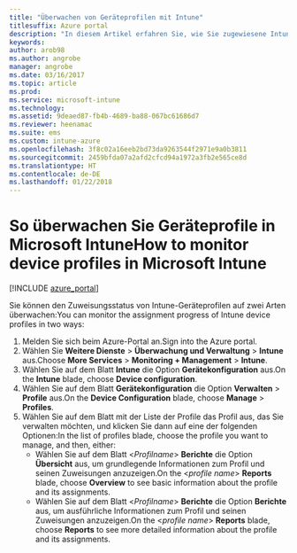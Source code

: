 ```yaml
---
title: "Überwachen von Geräteprofilen mit Intune"
titlesuffix: Azure portal
description: "In diesem Artikel erfahren Sie, wie Sie zugewiesene Intune-Geräteprofile überwachen."
keywords: 
author: arob98
ms.author: angrobe
manager: angrobe
ms.date: 03/16/2017
ms.topic: article
ms.prod: 
ms.service: microsoft-intune
ms.technology: 
ms.assetid: 9deaed87-fb4b-4689-ba88-067bc61686d7
ms.reviewer: heenamac
ms.suite: ems
ms.custom: intune-azure
ms.openlocfilehash: 3f8c02a16eeb2bd73da9263544f2971e9a0b3811
ms.sourcegitcommit: 2459bfda07a2afd2cfcd94a1972a3fb2e565ce8d
ms.translationtype: HT
ms.contentlocale: de-DE
ms.lasthandoff: 01/22/2018
---
```

# <a name="how-to-monitor-device-profiles-in-microsoft-intune"></a><span data-ttu-id="a94f2-103">So überwachen Sie Geräteprofile in Microsoft Intune</span><span class="sxs-lookup"><span data-stu-id="a94f2-103">How to monitor device profiles in Microsoft Intune</span></span>

[!INCLUDE [azure_portal](./includes/azure_portal.md)]

<span data-ttu-id="a94f2-104">Sie können den Zuweisungsstatus von Intune-Geräteprofilen auf zwei Arten überwachen:</span><span class="sxs-lookup"><span data-stu-id="a94f2-104">You can monitor the assignment progress of Intune device profiles in two ways:</span></span>


1. <span data-ttu-id="a94f2-105">Melden Sie sich beim Azure-Portal an.</span><span class="sxs-lookup"><span data-stu-id="a94f2-105">Sign into the Azure portal.</span></span>
2. <span data-ttu-id="a94f2-106">Wählen Sie **Weitere Dienste** > **Überwachung und Verwaltung** > **Intune** aus.</span><span class="sxs-lookup"><span data-stu-id="a94f2-106">Choose **More Services** > **Monitoring + Management** > **Intune**.</span></span>
3. <span data-ttu-id="a94f2-107">Wählen Sie auf dem Blatt **Intune** die Option **Gerätekonfiguration** aus.</span><span class="sxs-lookup"><span data-stu-id="a94f2-107">On the **Intune** blade, choose **Device configuration**.</span></span>
2. <span data-ttu-id="a94f2-108">Wählen Sie auf dem Blatt **Gerätekonfiguration** die Option **Verwalten** > **Profile** aus.</span><span class="sxs-lookup"><span data-stu-id="a94f2-108">On the **Device Configuration** blade, choose **Manage** > **Profiles**.</span></span>
2. <span data-ttu-id="a94f2-109">Wählen Sie auf dem Blatt mit der Liste der Profile das Profil aus, das Sie verwalten möchten, und klicken Sie dann auf eine der folgenden Optionen:</span><span class="sxs-lookup"><span data-stu-id="a94f2-109">In the list of profiles blade, choose the profile you want to manage, and then, either:</span></span>
    - <span data-ttu-id="a94f2-110">Wählen Sie auf dem Blatt <*Profilname*> **Berichte** die Option **Übersicht** aus, um grundlegende Informationen zum Profil und seinen Zuweisungen anzuzeigen.</span><span class="sxs-lookup"><span data-stu-id="a94f2-110">On the <*profile name*> **Reports** blade, choose **Overview** to see basic information about the profile and its assignments.</span></span>
    - <span data-ttu-id="a94f2-111">Wählen Sie auf dem Blatt <*Profilname*> **Berichte** die Option **Berichte** aus, um ausführliche Informationen zum Profil und seinen Zuweisungen anzuzeigen.</span><span class="sxs-lookup"><span data-stu-id="a94f2-111">On the <*profile name*> **Reports** blade, choose **Reports** to see more detailed information about the profile and its assignments.</span></span>
